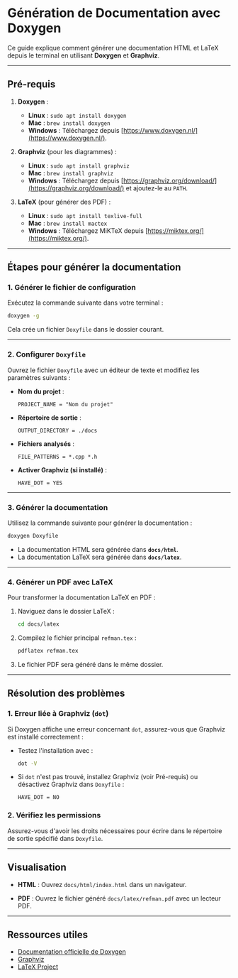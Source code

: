 
# Génération de Documentation avec Doxygen

Ce guide explique comment générer une documentation HTML et LaTeX depuis le terminal en utilisant **Doxygen** et **Graphviz**.

---

## Pré-requis

1. **Doxygen** :
   - **Linux** : `sudo apt install doxygen`
   - **Mac** : `brew install doxygen`
   - **Windows** : Téléchargez depuis [https://www.doxygen.nl/](https://www.doxygen.nl/).

2. **Graphviz** (pour les diagrammes) :
   - **Linux** : `sudo apt install graphviz`
   - **Mac** : `brew install graphviz`
   - **Windows** : Téléchargez depuis [https://graphviz.org/download/](https://graphviz.org/download/) et ajoutez-le au `PATH`.

3. **LaTeX** (pour générer des PDF) :
   - **Linux** : `sudo apt install texlive-full`
   - **Mac** : `brew install mactex`
   - **Windows** : Téléchargez MiKTeX depuis [https://miktex.org/](https://miktex.org/).

---

## Étapes pour générer la documentation

### 1. Générer le fichier de configuration
Exécutez la commande suivante dans votre terminal :
```bash
doxygen -g
```
Cela crée un fichier `Doxyfile` dans le dossier courant.

---

### 2. Configurer `Doxyfile`
Ouvrez le fichier `Doxyfile` avec un éditeur de texte et modifiez les paramètres suivants :

- **Nom du projet** :
  ```
  PROJECT_NAME = "Nom du projet"
  ```
- **Répertoire de sortie** :
  ```
  OUTPUT_DIRECTORY = ./docs
  ```
- **Fichiers analysés** :
  ```
  FILE_PATTERNS = *.cpp *.h
  ```
- **Activer Graphviz (si installé)** :
  ```
  HAVE_DOT = YES
  ```

---

### 3. Générer la documentation
Utilisez la commande suivante pour générer la documentation :
```bash
doxygen Doxyfile
```

- La documentation HTML sera générée dans **`docs/html`**.
- La documentation LaTeX sera générée dans **`docs/latex`**.

---

### 4. Générer un PDF avec LaTeX
Pour transformer la documentation LaTeX en PDF :
1. Naviguez dans le dossier LaTeX :
   ```bash
   cd docs/latex
   ```
2. Compilez le fichier principal `refman.tex` :
   ```bash
   pdflatex refman.tex
   ```
3. Le fichier PDF sera généré dans le même dossier.

---

## Résolution des problèmes

### 1. Erreur liée à Graphviz (`dot`)
Si Doxygen affiche une erreur concernant `dot`, assurez-vous que Graphviz est installé correctement :
- Testez l'installation avec :
  ```bash
  dot -V
  ```
- Si `dot` n'est pas trouvé, installez Graphviz (voir Pré-requis) ou désactivez Graphviz dans `Doxyfile` :
  ```
  HAVE_DOT = NO
  ```

### 2. Vérifiez les permissions
Assurez-vous d'avoir les droits nécessaires pour écrire dans le répertoire de sortie spécifié dans `Doxyfile`.

---

## Visualisation

- **HTML** :
  Ouvrez `docs/html/index.html` dans un navigateur.

- **PDF** :
  Ouvrez le fichier généré `docs/latex/refman.pdf` avec un lecteur PDF.

---

## Ressources utiles

- [Documentation officielle de Doxygen](https://www.doxygen.nl/manual/index.html)
- [Graphviz](https://graphviz.org/)
- [LaTeX Project](https://www.latex-project.org/)
